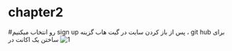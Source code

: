 # chapter2
#رو انتخاب میکنیم sign up پس از باز کردن سایت در گیت هاب گزینه  ، git hub برای ساختن یک اکانت در 
![1](https://user-images.githubusercontent.com/130504287/233135883-22f50df2-07f2-45fc-ad96-19dc0359af1f.png)
